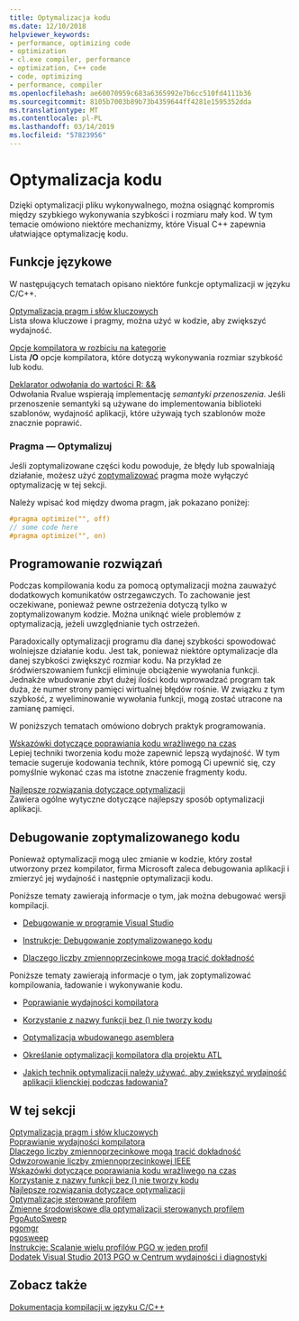 ```yaml
---
title: Optymalizacja kodu
ms.date: 12/10/2018
helpviewer_keywords:
- performance, optimizing code
- optimization
- cl.exe compiler, performance
- optimization, C++ code
- code, optimizing
- performance, compiler
ms.openlocfilehash: ae60070959c683a6365992e7b6cc510fd4111b36
ms.sourcegitcommit: 8105b7003b89b73b4359644ff4281e1595352dda
ms.translationtype: MT
ms.contentlocale: pl-PL
ms.lasthandoff: 03/14/2019
ms.locfileid: "57823956"
---
```

# <a name="optimizing-your-code"></a>Optymalizacja kodu

Dzięki optymalizacji pliku wykonywalnego, można osiągnąć kompromis między szybkiego wykonywania szybkości i rozmiaru mały kod. W tym temacie omówiono niektóre mechanizmy, które Visual C++ zapewnia ułatwiające optymalizację kodu.

## <a name="language-features"></a>Funkcje językowe

W następujących tematach opisano niektóre funkcje optymalizacji w języku C/C++.

[Optymalizacja pragm i słów kluczowych](optimization-pragmas-and-keywords.md)<br/>
Lista słowa kluczowe i pragmy, można użyć w kodzie, aby zwiększyć wydajność.

[Opcje kompilatora w rozbiciu na kategorie](reference/compiler-options-listed-by-category.md)<br/>
Lista **/O** opcje kompilatora, które dotyczą wykonywania rozmiar szybkość lub kodu.

[Deklarator odwołania do wartości R: &&](../cpp/rvalue-reference-declarator-amp-amp.md)<br/>
Odwołania Rvalue wspierają implementację *semantyki przenoszenia*. Jeśli przenoszenie semantyki są używane do implementowania biblioteki szablonów, wydajność aplikacji, które używają tych szablonów może znacznie poprawić.

### <a name="the-optimize-pragma"></a>Pragma — Optymalizuj

Jeśli zoptymalizowane części kodu powoduje, że błędy lub spowalniają działanie, możesz użyć [zoptymalizować](../preprocessor/optimize.md) pragma może wyłączyć optymalizację w tej sekcji.

Należy wpisać kod między dwoma pragm, jak pokazano poniżej:

```cpp
#pragma optimize("", off)
// some code here
#pragma optimize("", on)
```

## <a name="programming-practices"></a>Programowanie rozwiązań

Podczas kompilowania kodu za pomocą optymalizacji można zauważyć dodatkowych komunikatów ostrzegawczych. To zachowanie jest oczekiwane, ponieważ pewne ostrzeżenia dotyczą tylko w zoptymalizowanym kodzie. Można uniknąć wiele problemów z optymalizacją, jeżeli uwzględnianie tych ostrzeżeń.

Paradoxically optymalizacji programu dla danej szybkości spowodować wolniejsze działanie kodu. Jest tak, ponieważ niektóre optymalizacje dla danej szybkości zwiększyć rozmiar kodu. Na przykład ze śródwierszowaniem funkcji eliminuje obciążenie wywołania funkcji. Jednakże wbudowanie zbyt dużej ilości kodu wprowadzać program tak duża, że numer strony pamięci wirtualnej błędów rośnie. W związku z tym szybkość, z wyeliminowanie wywołania funkcji, mogą zostać utracone na zamianę pamięci.

W poniższych tematach omówiono dobrych praktyk programowania.

[Wskazówki dotyczące poprawiania kodu wrażliwego na czas](tips-for-improving-time-critical-code.md)<br/>
Lepiej techniki tworzenia kodu może zapewnić lepszą wydajność. W tym temacie sugeruje kodowania technik, które pomogą Ci upewnić się, czy pomyślnie wykonać czas ma istotne znaczenie fragmenty kodu.

[Najlepsze rozwiązania dotyczące optymalizacji](optimization-best-practices.md)<br/>
Zawiera ogólne wytyczne dotyczące najlepszy sposób optymalizacji aplikacji.

## <a name="debugging-optimized-code"></a>Debugowanie zoptymalizowanego kodu

Ponieważ optymalizacji mogą ulec zmianie w kodzie, który został utworzony przez kompilator, firma Microsoft zaleca debugowania aplikacji i zmierzyć jej wydajność i następnie optymalizacji kodu.

Poniższe tematy zawierają informacje o tym, jak można debugować wersji kompilacji.

- [Debugowanie w programie Visual Studio](/visualstudio/debugger/debugging-in-visual-studio)

- [Instrukcje: Debugowanie zoptymalizowanego kodu](/visualstudio/debugger/how-to-debug-optimized-code)

- [Dlaczego liczby zmiennoprzecinkowe mogą tracić dokładność](why-floating-point-numbers-may-lose-precision.md)


Poniższe tematy zawierają informacje o tym, jak zoptymalizować kompilowania, ładowanie i wykonywanie kodu.

- [Poprawianie wydajności kompilatora](improving-compiler-throughput.md)

- [Korzystanie z nazwy funkcji bez () nie tworzy kodu](using-function-name-without-parens-produces-no-code.md)

- [Optymalizacja wbudowanego asemblera](../assembler/inline/optimizing-inline-assembly.md)

- [Określanie optymalizacji kompilatora dla projektu ATL](../atl/reference/specifying-compiler-optimization-for-an-atl-project.md)

- [Jakich technik optymalizacji należy używać, aby zwiększyć wydajność aplikacji klienckiej podczas ładowania?](../build/dll-frequently-asked-questions.md#mfc_optimization)


## <a name="in-this-section"></a>W tej sekcji

[Optymalizacja pragm i słów kluczowych](optimization-pragmas-and-keywords.md)<br/>
[Poprawianie wydajności kompilatora](improving-compiler-throughput.md)<br/>
[Dlaczego liczby zmiennoprzecinkowe mogą tracić dokładność](why-floating-point-numbers-may-lose-precision.md)<br/>
[Odwzorowanie liczby zmiennoprzecinkowej IEEE](ieee-floating-point-representation.md)<br/>
[Wskazówki dotyczące poprawiania kodu wrażliwego na czas](tips-for-improving-time-critical-code.md)<br/>
[Korzystanie z nazwy funkcji bez () nie tworzy kodu](using-function-name-without-parens-produces-no-code.md)<br/>
[Najlepsze rozwiązania dotyczące optymalizacji](optimization-best-practices.md)<br/>
[Optymalizacje sterowane profilem](profile-guided-optimizations.md)<br/>
[Zmienne środowiskowe dla optymalizacji sterowanych profilem](environment-variables-for-profile-guided-optimizations.md)<br/>
[PgoAutoSweep](pgoautosweep.md)<br/>
[pgomgr](pgomgr.md)<br/>
[pgosweep](pgosweep.md)<br/>
[Instrukcje: Scalanie wielu profilów PGO w jeden profil](how-to-merge-multiple-pgo-profiles-into-a-single-profile.md)<br/>
[Dodatek Visual Studio 2013 PGO w Centrum wydajności i diagnostyki](profile-guided-optimization-in-the-performance-and-diagnostics-hub.md)<br/>

## <a name="see-also"></a>Zobacz także

[Dokumentacja kompilacji w języku C/C++](reference/c-cpp-building-reference.md)

